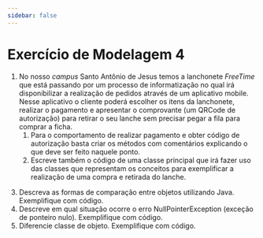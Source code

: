 ```yaml
---
sidebar: false
---
```


# Exercício de Modelagem 4

1. No nosso *campus* Santo Antônio de Jesus temos a lanchonete *FreeTime* que está passando por um processo de informatização no qual irá disponibilizar a realização de pedidos através de um aplicativo mobile. Nesse aplicativo o cliente poderá escolher os itens da lanchonete, realizar o pagamento e apresentar o comprovante (um QRCode de autorização) para retirar o seu lanche sem precisar pegar a fila para comprar a ficha. 
    <!--
    1. Lembrando dos conceitos de abstração, encapsulamento e associação (composição e agregação) em orientação a objetos, escreva o código das classes, com seus respectivos atributos e métodos, para representar os conceitos envolvidos. 
    -->
    1. Para o comportamento de realizar pagamento e obter código de autorização basta criar os métodos com comentários explicando o que deve ser feito naquele ponto.
    1. Escreve também o código de uma classe principal que irá fazer uso das classes que representam os conceitos para exemplificar a realização de uma compra e retirada do lanche. 
<!--
2. Explique quais tipos de associação foram utilizadas na solução da questão anterior.
-->
3. Descreva as formas de comparação entre objetos utilizando Java. Exemplifique com código.
4. Descreve em qual situação ocorre o erro NullPointerException (exceção de ponteiro nulo). Exemplifique com código.
5. Diferencie classe de objeto. Exemplifique com código.
